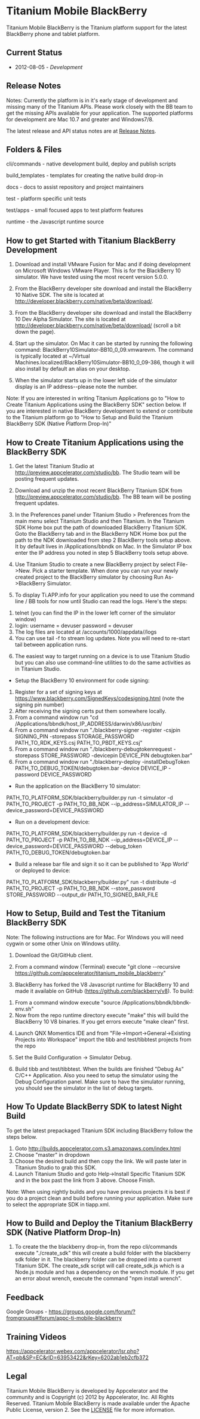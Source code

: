Titanium Mobile BlackBerry
==========================

Titanium Mobile BlackBerry is the Titanium platform support for the latest BlackBerry phone and tablet platform.

Current Status
--------------

* 2012-08-05 - _Development_

Release Notes
-------------

Notes: Currently the platform is in it's early stage of development and  missing many of the Titanium APIs. Please work closely with the BB team to get the missing APIs available for your application. The supported platforms for development are Mac 10.7 and greater and Windows7/8.

The latest release and API status notes are at [Release Notes](https://github.com/appcelerator/titanium_mobile_blackberry/blob/master/CHANGELOG.md).

Folders & Files
---------------

cli/commands - native development build, deploy and publish scripts

build_templates - templates for creating the native build drop-in

docs - docs to assist repository and project maintainers

test - platform specific unit tests

test/apps - small focused apps to test platform features

runtime -  the Javascript runtime source


How to get Started with Titanium BlackBerry Development
-------------------------------------------------------

1) Download and install VMware Fusion for Mac and if doing development on Microsoft Windows VMware Player. This is for the BlackBerry 10 simulator. We have tested using the most recent version 5.0.0.

2) From the BlackBerry developer site download and install the BlackBerry 10 Native SDK. The site is located at http://developer.blackberry.com/native/beta/download/. 

3) From the BlackBerry developer site download and install the BlackBerry 10 Dev Alpha Simulator. The site is located at http://developer.blackberry.com/native/beta/download/ (scroll a bit down the page).

4) Start up the simulator. On Mac it can be started by running the following command: BlackBerry10Simulator-BB10_0_09.vmwarevm. The command is typically located at ~/Virtual Machines.localized/BlackBerry10Simulator-BB10_0_09-386, though it will also install by default an alias on your desktop.

5) When the simulator starts up in the lower left side of the simulator display is an IP address--please note the number.

Note: If you are interested in writing Titanium Applications go to "How to Create Titanium Applications using the BlackBerry SDK" section below. If you are interested in native BlackBerry development to extend or contribute to the Titanium platform go to "How to Setup and Build the Titanium BlackBerry SDK (Native Platform Drop-In)"


How to Create Titanium Applications using the BlackBerry SDK
------------------------------------------------------------

1) Get the latest Titanium Studio at http://preview.appcelerator.com/studio/bb. The Studio team will be posting frequent updates.

2) Download and unzip the most recent BlackBerry Titanium SDK from http://preview.appcelerator.com/studio/bb. The BB team will be posting frequent updates.

3) In the Preferences panel under Titanium Studio > Preferences from the main menu select Titanium Studio and then Titanium. In the Titanium SDK Home box put the path of downloaded BlackBerry Titanium SDK. Goto the BlackBerry tab and in the BlackBerry NDK Home box put the path to the NDK downloaded from step 2 BlackBerry tools setup above. It by default lives in /Applications/bbndk on Mac. In the Simulator IP box enter the IP address you noted in step 5 BlackBerry tools setup above.

4) Use Titanium Studio to create a new BlackBerry project by select File->New. Pick a starter template. When done you can run your newly created project to the BlackBerry simulator by choosing Run As->BlackBerry Simulator.

5) To display Ti.APP.info for your application you need to use the command line / BB tools for now until Studio can read the logs. Here's the steps:

1. telnet <simulator ip>  (you can find the IP in the lower left corner of the simulator window)
2. login: username = devuser password = devuser
3. The log files are located at /accounts/1000/appdata/<your app id>/logs
4. You can use tail -f to stream log updates. Note you will need to re-start tail between application runs. 

6) The easiest way to target running on a device is to use Titanium Studio but you can also use command-line utilities to do the same activities as in Titanium Studio.

- Setup the BlackBerry 10 environment for code signing:

1. Register for a set of signing keys at https://www.blackberry.com/SignedKeys/codesigning.html (note the signing pin number)
2. After receiving the signing certs put them somewhere locally.
3. From a command window run "cd /Applications/bbndk/host_IP_ADDRESS/darwin/x86/usr/bin/
4. From a command window run "./blackberry-signer -register -csjpin SIGNING_PIN -storepass STORAGE_PASSWORD PATH_TO_RDK_KEYS.csj PATH_TO_PBDT_KEYS.csj"
5. From a command window run "./blackberry-debugtokenrequest -storepass STORE_PASSWORD -devicepin DEVICE_PIN debugtoken.bar"
6. From a command window run "./blackberry-deploy -installDebugToken PATH_TO_DEBUG_TOKEN/debugtoken.bar -device DEVICE_IP  -password DEVICE_PASSWORD


- Run the application on the BlackBerry 10 simulator:

PATH_TO_PLATFORM_SDK/blackberry/builder.py run -t simulator -d PATH_TO_PROJECT -p PATH_TO_BB_NDK --ip_address=SIMULATOR_IP --device_password=DEVICE_PASSWORD

- Run on a development device:

PATH_TO_PLATFORM_SDK/blackberry/builder.py run -t device -d PATH_TO_PROJECT -p PATH_TO_BB_NDK --ip_address=DEVICE_IP --device_password=DEVICE_PASSWORD --debug_token PATH_TO_DEBUG_TOKEN/debugtoken.bar 

- Build a release bar file and sign it so it can be published to 'App World' or deployed to device:

PATH_TO_PLATFORM_SDK/blackberry/builder.py" run -t distribute -d PATH_TO_PROJECT -p PATH_TO_BB_NDK --store_password STORE_PASSWORD --output_dir PATH_TO_SIGNED_BAR_FILE


How to Setup, Build and Test the Titanium BlackBerry SDK
---------------------------------------------------------

Note: The following instructions are for Mac. For Windows you will need cygwin or some other Unix on Windows utility.

1) Download the Git/GitHub client. 

2) From a command window (Terminal) execute "git clone --recursive https://github.com/appcelerator/titanium_mobile_blackberry"

3) BlackBerry has forked the V8 Javascript runtime for BlackBerry 10 and made it available on GitHub (https://github.com/blackberry/v8). To build: 

1. From a command window execute "source /Applications/bbndk/bbndk-env.sh"
2. Now from the repo runtime directory execute "make" this will build the BlackBerry 10 V8 binaries. If you get errors execute "make clean" first.

4) Launch QNX Momentics IDE and from "File->Import->General->Existing Projects into Workspace" import the tibb and test/tibbtest projects from the repo

5) Set the Build Configuration -> Simulator Debug. 

6) Build tibb and test/tibbtest. When the builds are finished "Debug As" C/C++ Application. Also you need to setup the simulator using the Debug Configuration panel. Make sure to have the simulator running, you should see the simulator in the list of debug targets.

How To Update BlackBerry SDK to latest Night Build
-------------------------------------------------- 

To get the latest prepackaged Titanium SDK including BlackBerry follow the steps below.

1. Goto http://builds.appcelerator.com.s3.amazonaws.com/index.html
2. Choose "master" in dropdown
3. Choose the desired build and then copy the link. We will paste later in Titanium Studio to grab this SDK.
4. Launch Titanium Studio and goto Help->Install Specific Titanium SDK and in the box past the link from 3 above. Choose Finish.

Note: When using nightly builds and you have previous projects it is best if you do a project clean and build before running your application. Make sure to select the appropriate SDK in tiapp.xml.  

How to Build and Deploy the Titanium BlackBerry SDK (Native Platform Drop-In)
-----------------------------------------------------------------------------

1) To create the the blackberry drop-in, from the repo cli/commands execute "./create_sdk" this will create a build folder with the blackberry sdk folder in it. The blackberry folder can be dropped into a current Titanium SDK. The create_sdk script will call create_sdk.js which is a Node.js module and has a dependency on the wrench module. If you get an error about wrench, execute the command "npm install wrench".

Feedback
--------

Google Groups - https://groups.google.com/forum/?fromgroups#!forum/appc-ti-mobile-blackberry

Training Videos
---------------

https://appcelerator.webex.com/appcelerator/lsr.php?AT=pb&SP=EC&rID=63953422&rKey=6202ab1eb2cfb372

Legal
------

Titanium Mobile BlackBerry is developed by Appcelerator and the community and is Copyright (c) 2012 by Appcelerator, Inc. All Rights Reserved.
Titanium Mobile BlackBerry is made available under the Apache Public License, version 2.  See the [LICENSE](https://github.com/appcelerator/titanium_mobile_blackberry/blob/master/LICENSE) file for more information.
